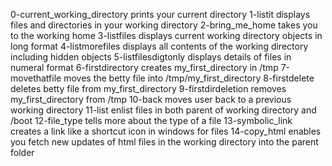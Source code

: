 0-current_working_directory prints your current directory
1-listit displays files and directories in your working directory
2-bring_me_home takes you to the working home
3-listfiles displays current working directory objects in long format
4-listmorefiles displays all contents of the working directory including hidden objects
5-listfilesdigtonly displays details of files in numeral format
6-firstdirectory creates my_first_directory in /tmp
7-movethatfile moves the betty file into /tmp/my_first_directory
8-firstdelete deletes betty file from my_first_directory
9-firstdirdeletion removes my_first_directory from /tmp
10-back moves user back to a previous working directory
11-list enlist files in both parent of working directory and /boot
12-file_type tells more about the type of a file
13-symbolic_link creates a link like a shortcut icon in windows for files
14-copy_html enables you fetch new updates of html files in the working directory into the parent folder
